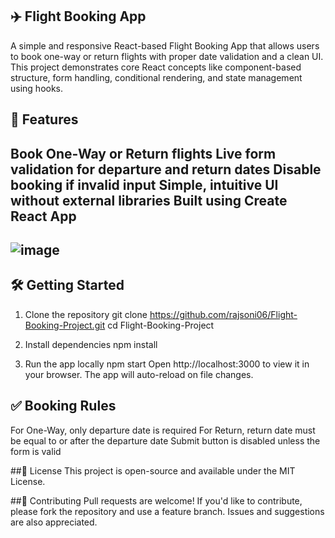 ## ✈️ Flight Booking App
A simple and responsive React-based Flight Booking App that allows users to book one-way or return flights with proper date validation and a clean UI.
This project demonstrates core React concepts like component-based structure, form handling, conditional rendering, and state management using hooks.

## 🚀 Features
Book One-Way or Return flights
Live form validation for departure and return dates
Disable booking if invalid input
Simple, intuitive UI without external libraries
Built using Create React App
--
![image](https://github.com/user-attachments/assets/5ab12c62-25e5-42f2-b93b-83fcbad02936)
--

## 🛠️ Getting Started
1. Clone the repository
git clone https://github.com/rajsoni06/Flight-Booking-Project.git
cd Flight-Booking-Project

2. Install dependencies
npm install

3. Run the app locally
npm start
Open http://localhost:3000 to view it in your browser. The app will auto-reload on file changes.

## ✅ Booking Rules
For One-Way, only departure date is required
For Return, return date must be equal to or after the departure date
Submit button is disabled unless the form is valid

##📄 License
This project is open-source and available under the MIT License.

##🙌 Contributing
Pull requests are welcome! If you'd like to contribute, please fork the repository and use a feature branch.
Issues and suggestions are also appreciated.
